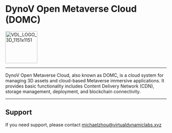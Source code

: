 # DynoV Open Metaverse Cloud (DOMC)

<img width="100" alt="VDL_LOGO_3D_1151x1151" src="https://user-images.githubusercontent.com/11894684/191453790-0f2f5413-0928-4b2f-bd4b-e30af68705d5.png">

---------------------

DynoV Open Metaverse Cloud, also known as DOMC, is a cloud system for managing 3D assets and 
cloud-based Metaverse immersive applications. It provides basic functionality includes Content Delivery Network (CDN), 
storage management, deployment, and blockchain connectivity.

---------------------

## Support

If you need support, please contact michaelzhou@virtualdynamiclabs.xyz
